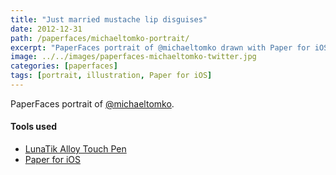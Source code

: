 ```yaml
---
title: "Just married mustache lip disguises"
date: 2012-12-31
path: /paperfaces/michaeltomko-portrait/
excerpt: "PaperFaces portrait of @michaeltomko drawn with Paper for iOS on an iPad."
image: ../../images/paperfaces-michaeltomko-twitter.jpg
categories: [paperfaces]
tags: [portrait, illustration, Paper for iOS]
---
```


PaperFaces portrait of [@michaeltomko](https://twitter.com/michaeltomko).

#### Tools used

- [LunaTik Alloy Touch Pen](https://www.amazon.com/gp/product/B00821TR7G/ref=as_li_ss_tl?ie=UTF8&tag=mademist-20&linkCode=as2&camp=1789&creative=390957&creativeASIN=B00821TR7G)
- [Paper for iOS](https://paper.bywetransfer.com/)
